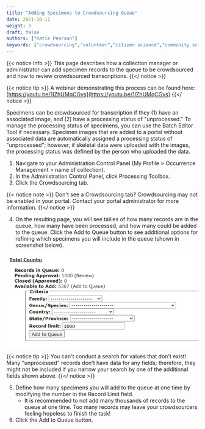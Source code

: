 ```yaml
---
title: "Adding Specimens to Crowdsourcing Queue"
date: 2021-10-11
weight: 3
draft: false
authors: ["Katie Pearson"]
keywords: ["crowdsourcing","volunteer","citizen science","community science"]
---
```


{{< notice info >}}
  This page describes how a collection manager or administrator can add specimen records to the queue to be crowdsourced and how to review crowdsourced transcriptions.
{{</ notice >}}

{{< notice tip >}}
  A webinar demonstrating this process can be found here: [https://youtu.be/1IZhUMqCGvs](https://youtu.be/1IZhUMqCGvs)
{{</ notice >}}

Specimens can be crowdsourced for transcription if they (1) have an associated image, and (2) have a processing status of "unprocessed." To manage the processing status of specimens, you can use the Batch Editor Tool if necessary. Specimen images that are added to a portal without associated data are automatically assigned a processing status of "unprocessed"; however, if skeletal data were uploaded with the images, the processing status was defined by the person who uploaded the data.

1. Navigate to your Administration Control Panel (My Profile > Occurrence Management > name of collection).
2. In the Administration Control Panel, click Processing Toolbox.
3. Click the Crowdsourcing tab.

{{< notice note >}}
  Don't see a Crowdsourcing tab? Crowdsourcing may not be enabled in your portal. Contact your portal administrator for more information.
{{</ notice >}}

4. On the resulting page, you will see tallies of how many records are in the queue, how many have been processed, and how many could be added to the queue. Click the Add to Queue button to see additional options for refining which specimens you will include in the queue (shown in screenshot below).

![Add Specimens to Crowdsourcing Queue](/images/crowdsourcing2.PNG)

{{< notice tip >}}
  You can't conduct a search for values that don't exist! Many "unprocessed" records don't have data for any fields; therefore, they might not be included if you narrow your search by one of the additional fields shown above.
{{</ notice >}}

5. Define how many specimens you will add to the queue at one time by modifying the number in the Record Limit field.
      * It is recommended to not add many thousands of records to the queue at one time. Too many records may leave your crowdsourcers feeling hopeless to finish the task!
6. Click the Add to Queue button.

